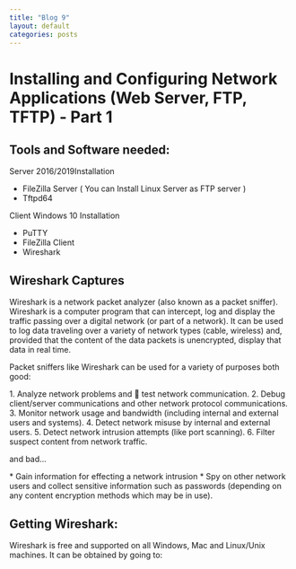 ```yaml
---
title: "Blog 9"
layout: default
categories: posts
---
```


<h1> Installing and Configuring Network Applications (Web Server, FTP, TFTP) - Part 1 </h1>
<h2> Tools and Software needed: </h2>
<p> Server 2016/2019Installation </p>

*  FileZilla Server ( You can Install Linux Server as FTP server )
*  Tftpd64

<p> Client Windows 10 Installation </p>

*  PuTTY
*  FileZilla Client
*  Wireshark

<h2> Wireshark Captures </h2>

<p> Wireshark is a network packet analyzer (also known as a packet sniffer). Wireshark is a computer
program that can intercept, log and display the traffic passing over a digital network (or part of a
network). It can be used to log data traveling over a variety of network types (cable, wireless) and,
provided that the content of the data packets is unencrypted, display that data in real time. </p>

<p> Packet sniffers like Wireshark can be used for a variety of purposes both good: </p>
1.  Analyze network problems and  test network communication.
2.  Debug client/server communications and other network protocol communications.
3.  Monitor network usage and bandwidth (including internal and external users and systems).
4.  Detect network misuse by internal and external users.
5.  Detect network intrusion attempts (like port scanning).
6.  Filter suspect content from network traffic.
<p> and bad... </p>
* Gain information for effecting a network intrusion
* Spy on other network users and collect sensitive information such as passwords (depending on any content encryption methods which may be in use).

<h2> Getting Wireshark: </h2>
<p> Wireshark is free and supported on all Windows, Mac and Linux/Unix machines. It can be obtained by
going to: </p>
